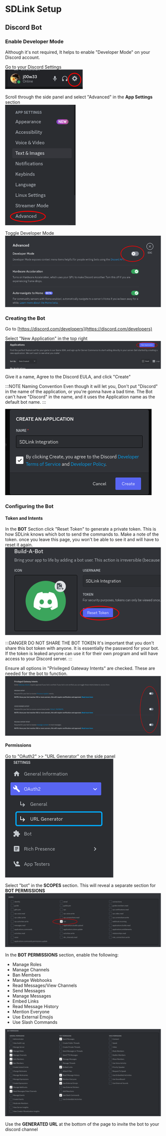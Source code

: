# SDLink Setup

## Discord Bot

### Enable Developer Mode

Although it's not required, It helps to enable "Developer Mode" on your Discord account.

Go to your Discord Settings  
![](devmode1.png)

Scroll through the side panel and select "Advanced" in the **App Settings** section  
![](devmode2.png)

Toggle Developer Mode  
![](devmode3.png)

### Creating the Bot

Go to [https://discord.com/developers](https://discord.com/developers)

Select "New Application" in the top right  
![](application1.png)

Give it a name, Agree to the Discord EULA, and click "Create"

:::NOTE Naming Convention
Even though it will let you, Don't put "Discord" in the name of the application, or you're gonna have a bad time.
The Bot can't have "Discord" in the name, and it uses the Application name as the default bot name.
:::

![](application2.png)

### Configuring the Bot

#### Token and Intents

In the **BOT** Section click "Reset Token" to generate a private token. This is how SDLink knows which bot to send the commands to. Make a note of the token. once you leave this page, you won't be able to see it and will have to reset it again.  
![](bot1.png)

:::DANGER DO NOT SHARE THE BOT TOKEN
It's important that you don't share this bot token with anyone. It is essentially the password for your bot. If the token is leaked anyone can use it for their own program and will have access to your Discord server.
:::

Ensure all options in "Privileged Gateway Intents" are checked. These are needed for the bot to function.  
![](bot2.png)

#### Permissions

Go to "OAuth2" >> "URL Generator" on the side panel  
![](bot3.png)

Select "bot" in the **SCOPES** section. This will reveal a separate section for **BOT PERMISSIONS**  
![](bot4.png)

In the **BOT PERMISSIONS** section, enable the following:

- Manage Roles
- Manage Channels
- Ban Members
- Manage Webhooks
- Read Messages/View Channels
- Send Messages
- Manage Messages
- Embed Links
- Read Message History
- Mention Everyone
- Use External Emojis
- Use Slash Commands

![](bot5.png)

Use the **GENERATED URL** at the bottom of the page to invite the bot to your discord channel
